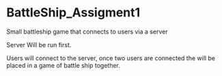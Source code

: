 # BattleShip_Assigment1
Small battleship game that connects to users via a server

Server Will be run first.

Users will connect to the server, once two users are connected the will be placed in a game of battle ship together.
